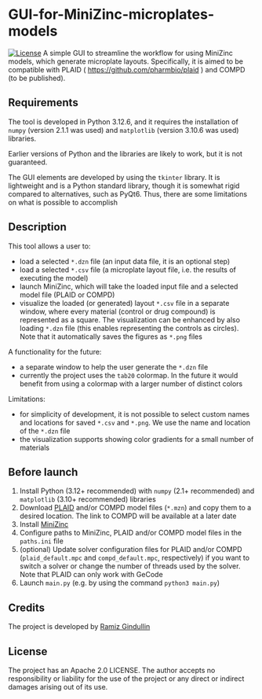 # GUI-for-MiniZinc-microplates-models
[![License](https://img.shields.io/badge/License-Apache%202.0-blue.svg)](https://opensource.org/licenses/Apache-2.0)
A simple GUI to streamline the workflow for using MiniZinc models, which generate microplate layouts. Specifically, it is aimed to be compatible with PLAID ( https://github.com/pharmbio/plaid ) and COMPD (to be published).


## Requirements

The tool is developed in Python 3.12.6, and it requires the installation of `numpy` (version 2.1.1 was used) and `matplotlib` (version 3.10.6 was used) libraries.

Earlier versions of Python and the libraries are likely to work, but it is not guaranteed.

The GUI elements are developed by using the `tkinter` library. It is lightweight and is a Python standard library, though it is somewhat rigid compared to alternatives, such as PyQt6. Thus, there are some limitations on what is possible to accomplish

## Description

This tool allows a user to:

  - load a selected `*.dzn` file (an input data file, it is an optional step)
  - load a selected `*.csv` file (a microplate layout file, i.e. the results of executing the model)
  - launch MiniZinc, which will take the loaded input file and a selected model file (PLAID or COMPD)
  - visualize the loaded (or generated) layout `*.csv` file in a separate window, where every material (control or drug compound) is represented as a square. The visualization can be enhanced by also loading `*.dzn` file (this enables representing the controls as circles). Note that it automatically saves the figures as `*.png` files

A functionality for the future:

  - a separate window to help the user generate the `*.dzn` file
  - currently the project uses the `tab20` colormap. In the future it would benefit from using a colormap with a larger number of distinct colors

Limitations:
  - for simplicity of development, it is not possible to select custom names and locations for saved `*.csv` and `*.png`. We use the name and location of the `*.dzn` file
  - the visualization supports showing color gradients for a small number of materials


## Before launch

  1. Install Python (3.12+ recommended) with `numpy` (2.1+ recommended) and `matplotlib` (3.10+ recommended) libraries
  2. Download [PLAID](https://github.com/pharmbio/plaid) and/or COMPD model files (`*.mzn`) and copy them to a desired location. The link to COMPD will be available at a later date
  3. Install [MiniZinc](https://www.minizinc.org/)
  4. Configure paths to MiniZinc, PLAID and/or COMPD model files in the `paths.ini` file
  5. (optional) Update solver configuration files for PLAID and/or COMPD (`plaid_default.mpc` and `compd_default.mpc`, respectively) if you want to switch a solver or change the number of threads used by the solver. Note that PLAID can only work with GeCode
  6. Launch `main.py` (e.g. by using the command `python3 main.py`)

## Credits

The project is developed by [Ramiz Gindullin](https://orcid.org/0000-0003-4947-9641)

## License
The project has an Apache 2.0 LICENSE. The author accepts no responsibility or liability for the use of the project or any direct or indirect damages arising out of its use.
